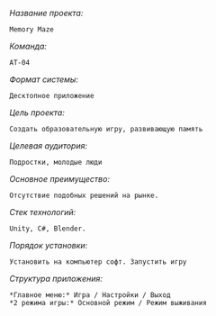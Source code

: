 

*Название проекта:* 
    
    Memory Maze

*Команда:* 
    
    АТ-04

*Формат системы:* 
    
    Десктопное приложение

*Цель проекта:*     

    Создать образовательную игру, развивающую память

*Целевая аудитория:* 
    
    Подростки, молодые люди 

*Основное преимущество:* 
    
    Отсутствие подобных решений на рынке.

*Стек технологий:* 

    Unity, C#, Blender.

*Порядок установки:*

    Установить на компьютер софт. Запустить игру
    
*Структура приложения:*

    *Главное меню:* Игра / Настройки / Выход
    *2 режима игры:* Основной режим / Режим выживания

